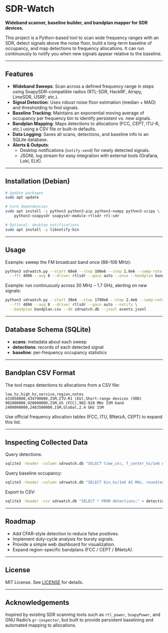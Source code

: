 # SDR-Watch

**Wideband scanner, baseline builder, and bandplan mapper for SDR devices.**

This project is a Python-based tool to scan wide frequency ranges with an SDR, detect signals above the noise floor, build a long-term baseline of occupancy, and map detections to frequency allocations. It can run continuously to notify you when new signals appear relative to the baseline.

---

## Features

- **Wideband Sweeps**: Scan across a defined frequency range in steps using SoapySDR-compatible radios (RTL-SDR, HackRF, Airspy, LimeSDR, USRP, etc.).
- **Signal Detection**: Uses robust noise floor estimation (median + MAD) and thresholding to find signals.
- **Baseline Tracking**: Maintains an exponential moving average of occupancy per frequency bin to identify persistent vs. new signals.
- **Bandplan Mapping**: Maps detections to allocations (FCC, CEPT, ITU-R, etc.) using a CSV file or built-in defaults.
- **Data Logging**: Saves all scans, detections, and baseline info to an SQLite database.
- **Alerts & Outputs**:
  - Desktop notifications (`notify-send`) for newly detected signals.
  - JSONL log stream for easy integration with external tools (Grafana, Loki, ELK).

---

## Installation (Debian)

```bash
# Update packages
sudo apt update

# Core dependencies
sudo apt install -y python3 python3-pip python3-numpy python3-scipy \
    python3-soapysdr soapysdr-module-rtlsdr rtl-sdr

# Optional: desktop notifications
sudo apt install -y libnotify-bin
```

---

## Usage

Example: sweep the FM broadcast band once (88–108 MHz):

```bash
python3 sdrwatch.py --start 88e6 --stop 108e6 --step 1.8e6 --samp-rate 2.4e6 \
  --fft 4096 --avg 8 --driver rtlsdr --gain auto --once --bandplan bandplan.csv
```

Example: run continuously across 30 MHz – 1.7 GHz, alerting on new signals:

```bash
python3 sdrwatch.py --start 30e6 --stop 1700e6 --step 2.4e6 --samp-rate 2.4e6 \
  --fft 4096 --avg 8 --driver rtlsdr --gain auto --notify \
  --bandplan bandplan.csv --db sdrwatch.db --jsonl events.jsonl
```

---

## Database Schema (SQLite)

- **scans**: metadata about each sweep
- **detections**: records of each detected signal
- **baseline**: per-frequency occupancy statistics

---

## Bandplan CSV Format

The tool maps detections to allocations from a CSV file:

```csv
low_hz,high_hz,service,region,notes
433050000,434790000,ISM,ITU-R1 (EU),Short-range devices (SRD)
902000000,928000000,ISM,US (FCC),902-928 MHz ISM band
2400000000,2483500000,ISM,Global,2.4 GHz ISM
```

Use official frequency allocation tables (FCC, ITU, BNetzA, CEPT) to expand this list.

---

## Inspecting Collected Data

Query detections:
```bash
sqlite3 -header -column sdrwatch.db "SELECT time_utc, f_center_hz/1e6 AS MHz, snr_db, service FROM detections ORDER BY id DESC LIMIT 20;"
```

Query baseline occupancy:
```bash
sqlite3 -header -column sdrwatch.db "SELECT bin_hz/1e6 AS MHz, round(ema_occ,3) AS occ FROM baseline ORDER BY occ DESC LIMIT 20;"
```

Export to CSV:
```bash
sqlite3 -header -csv sdrwatch.db "SELECT * FROM detections;" > detections.csv
```

---

## Roadmap

- Add CFAR-style detection to reduce false positives.
- Implement duty-cycle analysis for bursty signals.
- Provide a simple web dashboard for visualization.
- Expand region-specific bandplans (FCC / CEPT / BNetzA).

---

## License

MIT License. See [LICENSE](LICENSE) for details.

---

## Acknowledgements

Inspired by existing SDR scanning tools such as `rtl_power`, `SoapyPower`, and GNU Radio’s `gr-inspector`, but built to provide persistent baselining and automated mapping to allocations.
